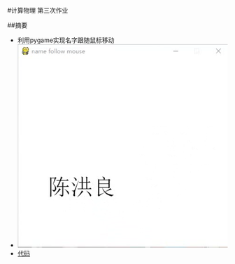 #计算物理 第三次作业

##摘要
- 利用pygame实现名字跟随鼠标移动
- ![程序截图](https://github.com/HollandChen/Computational_Physics_N2015301020067/blob/master/Exercise-03/20170922204443.png)
- [代码](https://github.com/HollandChen/Computational_Physics_N2015301020067/blob/master/Exercise-03/source%20code) 
